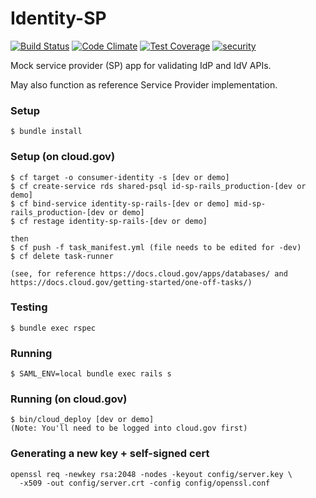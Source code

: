 Identity-SP
===========
[![Build Status](https://travis-ci.org/18F/identity-sp.svg?branch=master)](https://travis-ci.org/18F/identity-sp)
[![Code Climate](https://codeclimate.com/github/18F/identity-sp/badges/gpa.svg)](https://codeclimate.com/github/18F/identity-sp)
[![Test Coverage](https://codeclimate.com/github/18F/identity-sp/badges/coverage.svg)](https://codeclimate.com/github/18F/identity-sp/coverage)
[![security](https://hakiri.io/github/18F/identity-sp/master.svg)](https://hakiri.io/github/18F/identity-sp/master)

Mock service provider (SP) app for validating IdP and IdV APIs.

May also function as reference Service Provider implementation.

### Setup

    $ bundle install
    
### Setup (on cloud.gov)
    $ cf target -o consumer-identity -s [dev or demo]
    $ cf create-service rds shared-psql id-sp-rails_production-[dev or demo]
    $ cf bind-service identity-sp-rails-[dev or demo] mid-sp-rails_production-[dev or demo]
    $ cf restage identity-sp-rails-[dev or demo]
    
    then
    $ cf push -f task_manifest.yml (file needs to be edited for -dev)
    $ cf delete task-runner
    
    (see, for reference https://docs.cloud.gov/apps/databases/ and https://docs.cloud.gov/getting-started/one-off-tasks/)

### Testing

    $ bundle exec rspec

### Running

    $ SAML_ENV=local bundle exec rails s
    
### Running (on cloud.gov)
    
    $ bin/cloud_deploy [dev or demo]
    (Note: You'll need to be logged into cloud.gov first)

### Generating a new key + self-signed cert

    openssl req -newkey rsa:2048 -nodes -keyout config/server.key \
      -x509 -out config/server.crt -config config/openssl.conf
